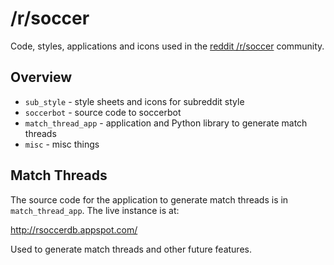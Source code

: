 # /r/soccer

Code, styles, applications and icons used in the [reddit /r/soccer](http://www.reddir.com/r/soccer) community.

## Overview

 * `sub_style` - style sheets and icons for subreddit style
 * `soccerbot` - source code to soccerbot
 * `match_thread_app` - application and Python library to generate match threads
 * `misc` - misc things
 
## Match Threads

The source code for the application to generate match threads is in `match_thread_app`. The live instance is at:

http://rsoccerdb.appspot.com/

Used to generate match threads and other future features.
